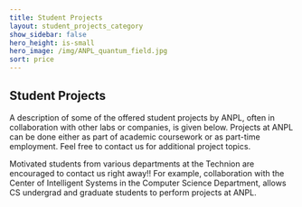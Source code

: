 ```yaml
---
title: Student Projects
layout: student_projects_category
show_sidebar: false
hero_height: is-small
hero_image: /img/ANPL_quantum_field.jpg 
sort: price
---
```


## Student Projects

A description of some of the offered student projects by ANPL, often in collaboration with other labs or companies, is given below. Projects at ANPL can be done either as part of academic coursework or as part-time employment. Feel free to contact us for additional project topics.

Motivated students from various departments at the Technion are encouraged to contact us right away!! For example, collaboration with the Center of Intelligent Systems in the Computer Science Department, allows CS undergrad and graduate students to perform projects at ANPL.




